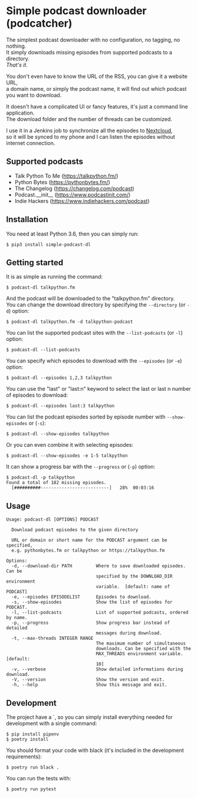 # Simple podcast downloader (podcatcher)

The simplest podcast downloader with no configuration, no tagging, no nothing.  
It simply downloads missing episodes from supported podcasts to a directory.  
*That's it.*

You don't even have to know the URL of the RSS, you can give it a website URL,  
a domain name, or simply the podcast name, it will find out which podcast you want to download.  

It doesn't have a complicated UI or fancy features, it's just a command line application.  
The download folder and the number of threads can be customized.

I use it in a Jenkins job to synchronize all the episodes to [Nextcloud](https://nextcloud.com/),  
so it will be synced to my phone and I can listen the episodes without internet connection.


## Supported podcasts

- Talk Python To Me (https://talkpython.fm/)
- Python Bytes (https://pythonbytes.fm/)
- The Changelog (https://changelog.com/podcast)
- Podcast.\_\_init__ (https://www.podcastinit.com/)
- Indie Hackers (https://www.indiehackers.com/podcast)


## Installation

You need at least Python 3.6, then you can simply run:
```
$ pip3 install simple-podcast-dl
```


## Getting started

It is as simple as running the command:
```
$ podcast-dl talkpython.fm
```

And the podcast will be downloaded to the "talkpython.fm" directory.  
You can change the download directory by specifying the `--directory`
(or `-d`) option:
```
$ podcast-dl talkpython.fm -d talkpython-podcast
```

You can list the supported podcast sites with the `--list-podcasts`
(or `-l`) option:
```
$ podcast-dl --list-podcasts
```

You can specify which episodes to download with the `--episodes`
(or `-e`) option:
```
$ podcast-dl --episodes 1,2,3 talkpython
```

You can use the "last" or "last:n" keyword to select the last or last n number
of episodes to download:
```
$ podcast-dl --episodes last:3 talkpython
```

You can list the podcast episodes sorted by episode number with
`--show-episodes` or (`-s`):
```
$ podcast-dl --show-episodes talkpython
```

Or you can even combine it with selecting episodes:
```
$ podcast-dl --show-episodes -e 1-5 talkpython
```

It can show a progress bar with the `--progress` or (`-p`) option:
```
$ podcast-dl -p talkpython
Found a total of 182 missing episodes.
  [##########--------------------------]   28%  00:03:16
```

## Usage

```plain
Usage: podcast-dl [OPTIONS] PODCAST

  Download podcast episodes to the given directory

  URL or domain or short name for the PODCAST argument can be specified,
  e.g. pythonbytes.fm or talkpython or https://talkpython.fm

Options:
  -d, --download-dir PATH         Where to save downloaded episodes. Can be
                                  specified by the DOWNLOAD_DIR environment
                                  variable.  [default: name of PODCAST]
  -e, --episodes EPISODELIST      Episodes to download.
  -s, --show-episodes             Show the list of episodes for PODCAST.
  -l, --list-podcasts             List of supported podcasts, ordered by name.
  -p, --progress                  Show progress bar instead of detailed
                                  messages during download.
  -t, --max-threads INTEGER RANGE
                                  The maximum number of simultaneous
                                  downloads. Can be specified with the
                                  MAX_THREADS environment variable.  [default:
                                  10]
  -v, --verbose                   Show detailed informations during download.
  -V, --version                   Show the version and exit.
  -h, --help                      Show this message and exit.
```


## Development

The project have a `, so you can simply install everything needed for development with a single command:

```
$ pip install pipenv
$ poetry install
```

You should format your code with black (it's included in the development requirements):

```
$ poetry run black .
```

You can run the tests with:
```
$ poetry run pytest
```
